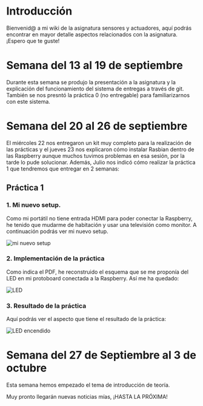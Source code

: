 # Introducción
Bienvenid@ a mi wiki de la asignatura sensores y actuadores, aquí podrás encontrar en mayor detalle aspectos relacionados con la asignatura. ¡Espero que te guste! 

# Semana del 13 al 19 de septiembre
Durante esta semana se produjo la presentación a la asignatura y la explicación del funcionamiento del sistema de entregas a través de git. También se nos presntó la práctica 0 (no entregable) para familiarizarnos con este sistema. 

# Semana del 20 al 26 de septiembre
El miércoles 22 nos entregaron un kit muy completo para la realización de las prácticas y el jueves 23 nos explicaron cómo instalar Rasbian dentro de las Raspberry aunque muchos tuvimos problemas en esa sesión, por la tarde lo pude solucionar. Además, Julio nos indicó cómo realizar la práctica 1 que tendremos que entregar en 2 semanas: 

## Práctica 1
### 1. Mi nuevo setup.
Como mi portátil no tiene entrada HDMI para poder conectar la Raspberry, he tenido que mudarme de habitación y usar una televisión como monitor. A continuación podrás ver mi nuevo setup.

![mi nuevo setup](https://urjc-my.sharepoint.com/:i:/g/personal/j_lopeza_2020_alumnos_urjc_es/EeoXF4C1aSFDiAmPsloRfRQBEzCc6Jkvx6oTKzvqPvufiA?e=2njj8K "Mi setup")

### 2. Implementación de la práctica
Como indica el PDF, he reconstruido el esquema que se me proponía del LED en mi protoboard conectada a la Raspberry. Así me ha quedado:

![LED](https://urjc-my.sharepoint.com/:i:/g/personal/j_lopeza_2020_alumnos_urjc_es/EfxPA1Fw5eVKqEATeS533-YBhmCenmtPb7iFoSv-SZj8-g?e=CMVlQ1 "Instalación del LED")

### 3. Resultado de la práctica
Aquí podrás ver el aspecto que tiene el resultado de la práctica:

![LED encendido](https://urjc-my.sharepoint.com/:i:/g/personal/j_lopeza_2020_alumnos_urjc_es/EQ7IFu2oclhBqMuYbiqYapUBICTX7lh-2inbJkgJxTJ2Hw?e=vAyS18 "LED encendido")

# Semana del 27 de Septiembre al 3 de octubre
Esta semana hemos empezado el tema de introducción  de teoría.


Muy pronto llegarán nuevas noticias mías, ¡HASTA LA PRÓXIMA!
